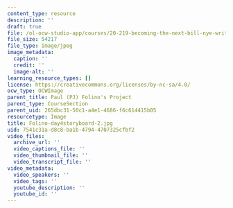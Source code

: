 ```yaml
---
content_type: resource
description: ''
draft: true
file: /ol-ocw-studio-app/courses/20-219-becoming-the-next-bill-nye-writing-and-hosting-the-educational-show-january-iap-2015/7541c31ad8c8ba1b47944707325cfbf2_Folino-day4storyboard-2.jpg
file_size: 54217
file_type: image/jpeg
image_metadata:
  caption: ''
  credit: ''
  image-alt: ''
learning_resource_types: []
license: https://creativecommons.org/licenses/by-nc-sa/4.0/
ocw_type: OCWImage
parent_title: Paul (PJ) Folino's Project
parent_type: CourseSection
parent_uid: 265dbc31-50c1-a4e1-4686-f6c614415b05
resourcetype: Image
title: Folino-day4storyboard-2.jpg
uid: 7541c31a-d8c8-ba1b-4794-4707325cfbf2
video_files:
  archive_url: ''
  video_captions_file: ''
  video_thumbnail_file: ''
  video_transcript_file: ''
video_metadata:
  video_speakers: ''
  video_tags: ''
  youtube_description: ''
  youtube_id: ''
---
```

